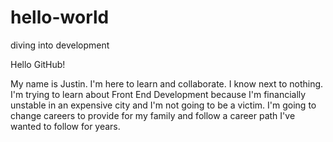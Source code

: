 # hello-world
diving into development


Hello GitHub!


My name is Justin.  I'm here to learn and collaborate.  I know next to nothing.  I'm trying to learn about Front End Development because I'm financially unstable in an expensive city and I'm not going to be a victim. I'm going to change careers to provide for my family and follow a career path I've wanted to follow for years.

